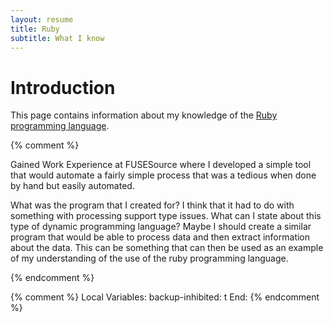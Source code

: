 ```yaml
---
layout: resume
title: Ruby
subtitle: What I know
---
```


# Introduction

This page contains information about my knowledge of the [Ruby programming language](https://www.ruby-lang.org/en/).

{% comment %}

Gained Work Experience at FUSESource where I developed a simple tool that would automate a fairly simple process
that was a tedious when done by hand but easily automated.

What was the program that I created for?  I think that it had to do with something with processing support type
issues.  What can I state about this type of dynamic programming language?  Maybe I should create a similar
program that would be able to process data and then extract information about the data.  This can be something
that can then be used as an example of my understanding of the use of the ruby programming language.

{% endcomment %}

{% comment %}
Local Variables:
backup-inhibited: t
End:
{% endcomment %}
